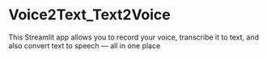 # Voice2Text_Text2Voice
This Streamlit app allows you to record your voice, transcribe it to text, and also convert text to speech — all in one place
